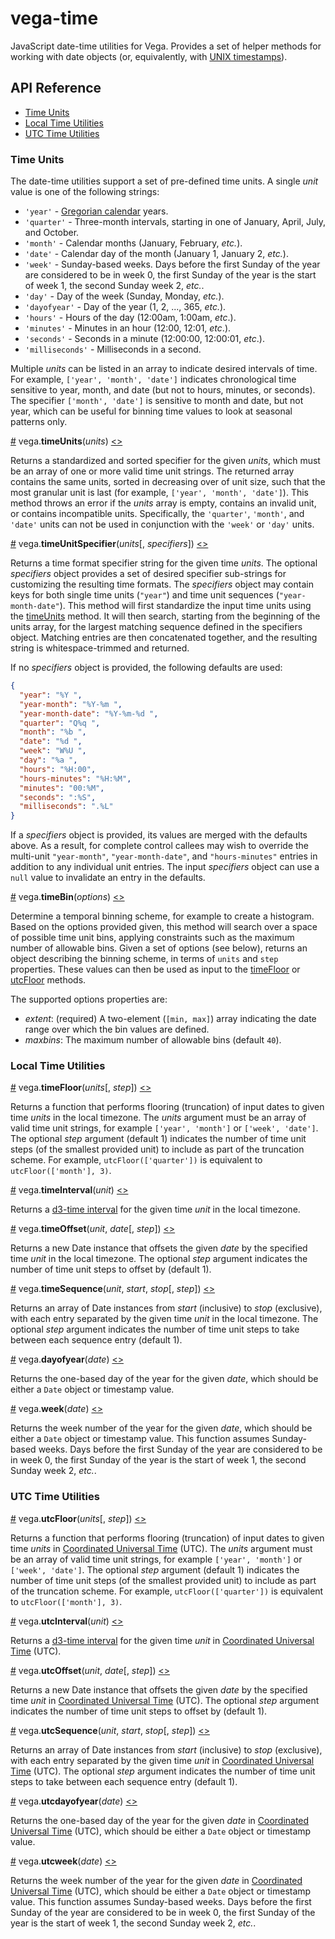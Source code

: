 # vega-time

JavaScript date-time utilities for Vega. Provides a set of helper methods for working with date objects (or, equivalently, with [UNIX timestamps](https://en.wikipedia.org/wiki/Unix_time)).

## API Reference

- [Time Units](#time-units)
- [Local Time Utilities](#local-time-utilities)
- [UTC Time Utilities](#utc-time-utilities)

### Time Units

The date-time utilities support a set of pre-defined time units. A single _unit_ value is one of the following strings:

- `'year'` - [Gregorian calendar](https://en.wikipedia.org/wiki/Gregorian_calendar) years.
- `'quarter'` - Three-month intervals, starting in one of January, April, July, and October.
- `'month'` - Calendar months (January, February, _etc._).
- `'date'` - Calendar day of the month (January 1, January 2, _etc._).
- `'week'` - Sunday-based weeks. Days before the first Sunday of the year are considered to be in week 0, the first Sunday of the year is the start of week 1, the second Sunday week 2, _etc._.
- `'day'` - Day of the week (Sunday, Monday, _etc._).
- `'dayofyear'` - Day of the year (1, 2, ..., 365, _etc._).
- `'hours'` - Hours of the day (12:00am, 1:00am, _etc_.).
- `'minutes'` - Minutes in an hour (12:00, 12:01, _etc_.).
- `'seconds'` - Seconds in a minute (12:00:00, 12:00:01, _etc_.).
- `'milliseconds'` - Milliseconds in a second.

Multiple _units_ can be listed in an array to indicate desired intervals of time. For example, `['year', 'month', 'date']` indicates chronological time sensitive to year, month, and date (but not to hours, minutes, or seconds). The specifier `['month', 'date']` is sensitive to month and date, but not year, which can be useful for binning time values to look at seasonal patterns only.

<a name="timeUnits" href="#timeUnits">#</a>
vega.<b>timeUnits</b>(<i>units</i>)
[<>](https://github.com/vega/vega/blob/master/packages/vega-time/src/units.js "Source")

Returns a standardized and sorted specifier for the given _units_, which must be an array of one or more valid time unit strings. The returned array contains the same units, sorted in decreasing over of unit size, such that the most granular unit is last (for example, `['year', 'month', 'date']`). This method throws an error if the _units_ array is empty, contains an invalid unit, or contains incompatible units. Specifically, the `'quarter'`, `'month'`, and `'date'` units can not be used in conjunction with the `'week'` or `'day'` units.

<a name="timeUnitSpecifier" href="#timeUnitSpecifier">#</a>
vega.<b>timeUnitSpecifier</b>(<i>units</i>[, <i>specifiers</i>])
[<>](https://github.com/vega/vega/blob/master/packages/vega-time/src/format.js "Source")

Returns a time format specifier string for the given time _units_. The optional _specifiers_ object provides a set of desired specifier sub-strings for customizing the resulting time formats. The _specifiers_ object may contain keys for both single time units (`"year"`) and time unit sequences (`"year-month-date"`). This method will first standardize the input time units using the [timeUnits](#timeUnits) method. It will then search, starting from the beginning of the units array, for the largest matching sequence defined in the specifiers object. Matching entries are then concatenated together, and the resulting string is whitespace-trimmed and returned.

If no _specifiers_ object is provided, the following defaults are used:

```json
{
  "year": "%Y ",
  "year-month": "%Y-%m ",
  "year-month-date": "%Y-%m-%d ",
  "quarter": "Q%q ",
  "month": "%b ",
  "date": "%d ",
  "week": "W%U ",
  "day": "%a ",
  "hours": "%H:00",
  "hours-minutes": "%H:%M",
  "minutes": "00:%M",
  "seconds": ":%S",
  "milliseconds": ".%L"
}
```

If a _specifiers_ object is provided, its values are merged with the defaults above. As a result, for complete control callees may wish to override the multi-unit `"year-month"`, `"year-month-date"`, and `"hours-minutes"` entries in addition to any individual unit entries. The input _specifiers_ object can use a `null` value to invalidate an entry in the defaults.

<a name="timeBin" href="#timeBin">#</a>
vega.<b>timeBin</b>(<i>options</i>)
[<>](https://github.com/vega/vega/blob/master/packages/vega-time/src/bin.js "Source")

Determine a temporal binning scheme, for example to create a histogram. Based on the options provided given, this method will search over a space of possible time unit bins, applying constraints such as the maximum number of allowable bins. Given a set of options (see below), returns an object describing the binning scheme, in terms of `units` and `step` properties. These values can then be used as input to the [timeFloor](#timeFloor) or [utcFloor](#utcFloor) methods.

The supported options properties are:

- _extent_: (required) A two-element (`[min, max]`) array indicating the date range over which the bin values are defined.
- _maxbins_: The maximum number of allowable bins (default `40`).

### Local Time Utilities

<a name="timeFloor" href="#timeFloor">#</a>
vega.<b>timeFloor</b>(<i>units</i>[, <i>step</i>])
[<>](https://github.com/vega/vega/blob/master/packages/vega-time/src/floor.js "Source")

Returns a function that performs flooring (truncation) of input dates to given time _units_ in the local timezone. The _units_ argument must be an array of valid time unit strings, for example `['year', 'month']` or `['week', 'date']`. The optional _step_ argument (default 1) indicates the number of time unit steps (of the smallest provided unit) to include as part of the truncation scheme. For example, `utcFloor(['quarter'])` is equivalent to `utcFloor(['month'], 3)`.

<a name="timeInterval" href="#timeInterval">#</a>
vega.<b>timeInterval</b>(<i>unit</i>)
[<>](https://github.com/vega/vega/blob/master/packages/vega-time/src/interval.js "Source")

Returns a [d3-time interval](https://github.com/d3/d3-time#_interval) for the given time _unit_ in the local timezone.

<a name="timeOffset" href="#timeOffset">#</a>
vega.<b>timeOffset</b>(<i>unit</i>, <i>date</i>[, <i>step</i>])
[<>](https://github.com/vega/vega/blob/master/packages/vega-time/src/interval.js "Source")

Returns a new Date instance that offsets the given _date_ by the specified time _unit_ in the local timezone. The optional _step_ argument indicates the number of time unit steps to offset by (default 1).

<a name="timeSequence" href="#timeSequence">#</a>
vega.<b>timeSequence</b>(<i>unit</i>, <i>start</i>, <i>stop</i>[, <i>step</i>])
[<>](https://github.com/vega/vega/blob/master/packages/vega-time/src/interval.js "Source")

Returns an array of Date instances from _start_ (inclusive) to _stop_ (exclusive), with each entry separated by the given time _unit_ in the local timezone. The optional _step_ argument indicates the number of time unit steps to take between each sequence entry (default 1).

<a name="dayofyear" href="#dayofyear">#</a>
vega.<b>dayofyear</b>(<i>date</i>)
[<>](https://github.com/vega/vega/blob/master/packages/vega-time/src/util.js "Source")

Returns the one-based day of the year for the given _date_, which should be either a `Date` object or timestamp value.

<a name="week" href="#week">#</a>
vega.<b>week</b>(<i>date</i>)
[<>](https://github.com/vega/vega/blob/master/packages/vega-time/src/util.js "Source")

Returns the week number of the year for the given _date_, which should be either a `Date` object or timestamp value. This function assumes Sunday-based weeks. Days before the first Sunday of the year are considered to be in week 0, the first Sunday of the year is the start of week 1, the second Sunday week 2, _etc._.

### UTC Time Utilities

<a name="utcFloor" href="#utcFloor">#</a>
vega.<b>utcFloor</b>(<i>units</i>[, <i>step</i>])
[<>](https://github.com/vega/vega/blob/master/packages/vega-time/src/floor.js "Source")

Returns a function that performs flooring (truncation) of input dates to given time _units_ in [Coordinated Universal Time](https://en.wikipedia.org/wiki/Coordinated_Universal_Time) (UTC). The _units_ argument must be an array of valid time unit strings, for example `['year', 'month']` or `['week', 'date']`. The optional _step_ argument (default 1) indicates the number of time unit steps (of the smallest provided unit) to include as part of the truncation scheme. For example, `utcFloor(['quarter'])` is equivalent to `utcFloor(['month'], 3)`.

<a name="utcInterval" href="#utcInterval">#</a>
vega.<b>utcInterval</b>(<i>unit</i>)
[<>](https://github.com/vega/vega/blob/master/packages/vega-time/src/interval.js "Source")

Returns a [d3-time interval](https://github.com/d3/d3-time#_interval) for the given time _unit_ in [Coordinated Universal Time](https://en.wikipedia.org/wiki/Coordinated_Universal_Time) (UTC).

<a name="utcOffset" href="#utcOffset">#</a>
vega.<b>utcOffset</b>(<i>unit</i>, <i>date</i>[, <i>step</i>])
[<>](https://github.com/vega/vega/blob/master/packages/vega-time/src/interval.js "Source")

Returns a new Date instance that offsets the given _date_ by the specified time _unit_ in [Coordinated Universal Time](https://en.wikipedia.org/wiki/Coordinated_Universal_Time) (UTC). The optional _step_ argument indicates the number of time unit steps to offset by (default 1).

<a name="utcSequence" href="#utcSequence">#</a>
vega.<b>utcSequence</b>(<i>unit</i>, <i>start</i>, <i>stop</i>[, <i>step</i>])
[<>](https://github.com/vega/vega/blob/master/packages/vega-time/src/interval.js "Source")

Returns an array of Date instances from _start_ (inclusive) to _stop_ (exclusive), with each entry separated by the given time _unit_ in [Coordinated Universal Time](https://en.wikipedia.org/wiki/Coordinated_Universal_Time) (UTC). The optional _step_ argument indicates the number of time unit steps to take between each sequence entry (default 1).

<a name="utcdayofyear" href="#utcdayofyear">#</a>
vega.<b>utcdayofyear</b>(<i>date</i>)
[<>](https://github.com/vega/vega/blob/master/packages/vega-time/src/util.js "Source")

Returns the one-based day of the year for the given _date_ in [Coordinated Universal Time](https://en.wikipedia.org/wiki/Coordinated_Universal_Time) (UTC), which should be either a `Date` object or timestamp value.

<a name="utcweek" href="#utcweek">#</a>
vega.<b>utcweek</b>(<i>date</i>)
[<>](https://github.com/vega/vega/blob/master/packages/vega-time/src/util.js "Source")

Returns the week number of the year for the given _date_ in [Coordinated Universal Time](https://en.wikipedia.org/wiki/Coordinated_Universal_Time) (UTC), which should be either a `Date` object or timestamp value. This function assumes Sunday-based weeks. Days before the first Sunday of the year are considered to be in week 0, the first Sunday of the year is the start of week 1, the second Sunday week 2, _etc._.

